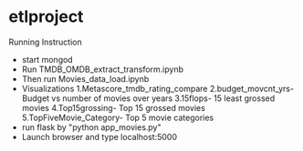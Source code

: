 # etlproject
Running Instruction
- start mongod
- Run TMDB_OMDB_extract_transform.ipynb
- Then run Movies_data_load.ipynb
- Visualizations
  1.Metascore_tmdb_rating_compare
  2.budget_movcnt_yrs- Budget vs number of movies over years
  3.15flops- 15 least grossed movies
  4.Top15grossing- Top 15 grossed movies
  5.TopFiveMovie_Category- Top 5 movie categories
- run flask by "python app_movies.py"
- Launch browser and type localhost:5000
